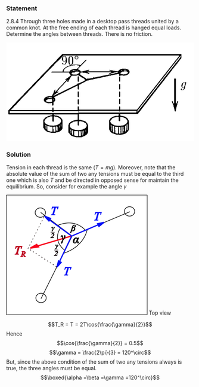 ###  Statement 

$2.8.4$ Through three holes made in a desktop pass threads united by a common knot. At the free ending of each thread is hanged equal loads. Determine the angles between threads. There is no friction. 

![ For problem 2.8.4 |644x337, 34%](../../img/2.8.4/statement.png)

### Solution

Tension in each thread is the same ($T=mg$). Moreover, note that the absolute value of the sum of two any tensions must be equal to the third one which is also $T$ and be directed in opposed sense for maintain the equilibrium. So, consider for example the angle $\gamma$ 

![ Top view |379x321, 51%](../../img/2.8.4/draw.png)  Top view 

$$T_R = T = 2T\cos{\frac{\gamma}{2}}$$ Hence $$\cos{\frac{\gamma}{2}} = 0.5$$ $$\gamma = \frac{2\pi}{3} = 120^\circ$$ But, since the above condition of the sum of two any tensions always is true, the three angles must be equal. $$\boxed{\alpha =\beta =\gamma =120^\circ}$$ 
